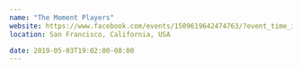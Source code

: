 ```yaml
---
name: "The Moment Players"
website: https://www.facebook.com/events/1509619642474763/?event_time_id=1509619649141429
location: San Francisco, California, USA

date: 2019-05-03T19:02:00-08:00
---
```

